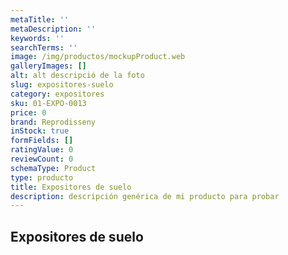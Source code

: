 ```yaml
---
metaTitle: ''
metaDescription: ''
keywords: ''
searchTerms: ''
image: /img/productos/mockupProduct.web
galleryImages: []
alt: alt descripció de la foto
slug: expositores-suelo
category: expositores
sku: 01-EXPO-0013
price: 0
brand: Reprodisseny
inStock: true
formFields: []
ratingValue: 0
reviewCount: 0
schemaType: Product
type: producto
title: Expositores de suelo
description: descripción genérica de mi producto para probar
---
```

## Expositores de suelo
